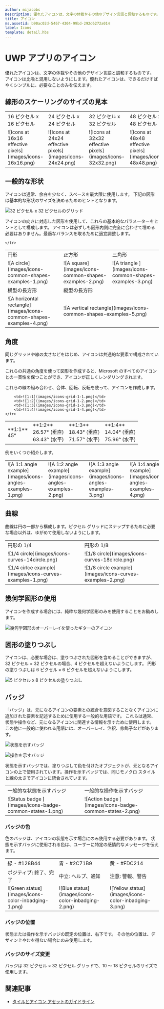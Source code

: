 ```yaml
---
author: mijacobs
Description: 優れたアイコンは、文字の体裁やその他のデザイン言語と調和するものです。 アイコンは比喩と混用しないようにします。優れたアイコンは、できるだけすばやくシンプルに、必要なことのみを伝えます。 
title: アイコン
ms.assetid: b90ac02d-5467-4304-99bd-292d6272a014
label: Icons
template: detail.hbs
---
```


# UWP アプリのアイコン

優れたアイコンは、文字の体裁やその他のデザイン言語と調和するものです。 アイコンは比喩と混用しないようにします。優れたアイコンは、できるだけすばやくシンプルに、必要なことのみを伝えます。 

## 線形のスケーリングのサイズの見本 

<table>
    <tr> 
        <td>16 ピクセル x 16 ピクセル</td>
        <td>24 ピクセル x 24 ピクセル</td>
        <td>32 ピクセル x 32 ピクセル</td>
        <td>48 ピクセル x 48 ピクセル</td>
    </tr>
    <tr> 
        <td>![Icons at 16x16 effective pixels](images/icons-16x16.png)</td>
        <td>![Icons at 24x24 effective pixels](images/icons-24x24.png)</td>
        <td>![Icons at 32x32 effective pixels](images/icons-32x32.png)</td>
        <td>![Icons at 48x48 effective pixels](images/icons-48x48.png)</td>
    </tr>
</table>

## 一般的な形状

アイコンは通常、余白を少なく、スペースを最大限に使用します。 下記の図形は基本的な形状のサイズを決めるためのヒントとなります。 

![32 ピクセル x 32 ピクセルのグリッド](images/icons-common-shapes.png)

アイコンの向きに対応した図形を使用して、これらの基本的なパラメーターをヒントとして構成します。 アイコンは必ずしも図形内側に完全に合わせて埋める必要はありません。最適なバランスを取るために適宜調整します。 

<table>
    <tr>
        <td>円形<td>
        <td>正方形</td>
        <td>三角形</td>
    </tr>
    <tr>
        <td>![A circle](images/icons-common-shapes-examples-1.png)<td>
        <td>![A square](images/icons-common-shapes-examples-2.png)</td>
        <td>![A triangle ](images/icons-common-shapes-examples-3.png)</td>
    </tr>
        <tr>
        <td>横型の長方形<td>
        <td colspan="2">縦型の長方形</td>        
        </tr>
    <tr>
        <td>![A horizontal rectangle](images/icons-common-shapes-examples-4.png)<td>
        <td colspan="2">![A vertical rectangle](images/icons-common-shapes-examples-5.png)</td>
         
    </tr>

</table>

## 角度

同じグリッドや線の太さなどをはじめ、アイコンは共通的な要素で構成されています。 

これらの共通の角度を使って図形を作成すると、Microsoft のすべてのアイコンとの一貫性を保つことができ、アイコンが正しくレンダリングされます。 

これらの線の組み合わせ、合体、回転、反転を使って、アイコンを作成します。 

<table>
    <tr>
        <td>**1:1**<br/>45°</td>
        <td>**1:2**<br />26.57° (垂直)<br/>63.43° (水平)</td>
        <td>**1:3**<br/>18.43° (垂直)<br/>71.57° (水平)</td>
        <td>**1:4**<br/>14.04° (垂直)<br/>75.96° (水平)</td>
    </tr>
    <tr>
        
        <td>![1:1](images/icons-grid-1-1.png)</td>
        <td>![1:2](images/icons-grid-1-2.png)</td>
        <td>![1:3](images/icons-grid-1-3.png)</td>
        <td>![1:4](images/icons-grid-1-4.png)</td>
    </tr>  
</table>

<p>例をいくつか紹介します。</p>

<table>
    <tr>
        <td>![A 1:1 angle example](images/icons-angles-examples-1.png)</td>
        <td>![A 1:2 angle example](images/icons-angles-examples-2.png)</td>
        <td>![A 1:3 angle example](images/icons-angles-examples-3.png)</td>
        <td>![A 1:4 angle example](images/icons-angles-examples-4.png)</td>
    </tr>
</table>

## 曲線

曲線は円の一部から構成します。ピクセル グリッドにスナップするために必要な場合以外は、ゆがめて使用しないようにします。 

<table>
    <tr>
        <td>円形の 1/4</td>
        <td>円形の 1/8</td>
    </tr>
    <tr>
        <td>![1/4 circle](images/icons-curves-14circle.png)</td>
        <td>![1/8 circle](images/icons-curves-18circle.png)</td>
    </tr>
    <tr>
        <td>![1/4 cirlce example](images/icons-curves-examples-1.png)</td>
        <td>![1/8 circle example](images/icons-curves-examples-2.png)</td>
    </tr>    
</table>

## 幾何学図形の使用

アイコンを作成する場合には、純粋な幾何学図形のみを使用することをお勧めします。

![幾何学図形のオーバーレイを使ったギターのアイコン ](images/icons-geometric-construction.png)

## 図形の塗りつぶし 

アイコンは、必要な場合は、塗りつぶされた図形を含めることができますが、32 ピクセル × 32 ピクセルの場合、4 ピクセルを超えないようにします。 円形の塗りつぶしは 6 ピクセル × 6 ピクセルを超えないようにします。 

![5 ピクセル x 8 ピクセルの塗りつぶし ](images/icons-filled-shapes.png)

## バッジ

「バッジ」は、元になるアイコンの要素との統合を意図することなくアイコンに追加された要素を記述するために使用する一般的な用語です。 これらは通常、状態や操作など、元になるアイコンに関連する情報を示すために使用します。 この他に一般的に使われる用語には、オーバーレイ、注釈、修飾子などがあります。 

![状態を示すバッジ ](images/icons-badge-status.png)

![操作を示すバッジ ](images/icons-badge-action.png)

状態を示すバッジでは、塗りつぶして色を付けたオブジェクトが、元となるアイコンの上で使用されています。操作を示すバッジでは、同じモノクロ スタイルと線の太さでアイコンに統合されています。

<table>
<tr>
    <td>一般的な状態を示すバッジ</td>
    <td>一般的な操作を示すバッジ</td>
</tr>
<tr>
    <td>![Status badge ](images/icons-badge-common-states-1.png)</td>
    <td>![Action badge ](images/icons-badge-common-states-2.png)</td>
</tr>
</table>
<p></p>

### バッジの色 

色のバッジは、アイコンの状態を示す場合にのみ使用する必要があります。 状態を示すバッジに使用される色は、ユーザーに特定の感情的なメッセージを伝えます。 

<table>
<tr><td>緑 - #128B44</td><td>青 - #2C71B9</td><td>黄 - #FDC214</td></tr>
<tr><td>ポジティブ: 終了、完了 </td><td>中立: ヘルプ、通知 </td><td>注意: 警報、警告 </td></tr>
<tr><td>![Green status](images/icons-color-inbadging-1.png)</td><td>![Blue status](images/icons-color-inbadging-2.png)</td>
<td>![Yellow status](images/icons-color-inbadging-3.png)</td></tr>
</table>
<p></p>

### バッジの位置

状態または操作を示すバッジの既定の位置は、右下です。 その他の位置は、デザイン上やむを得ない場合にのみ使用します。 

### バッジのサイズ変更

バッジは 32 ピクセル × 32 ピクセル グリッドで、10 ～ 18 ピクセルのサイズで使用します。 

## 関連記事

* [タイルとアイコン アセットのガイドライン](../controls-and-patterns/tiles-and-notifications-app-assets.md)


<!--HONumber=May16_HO2-->


